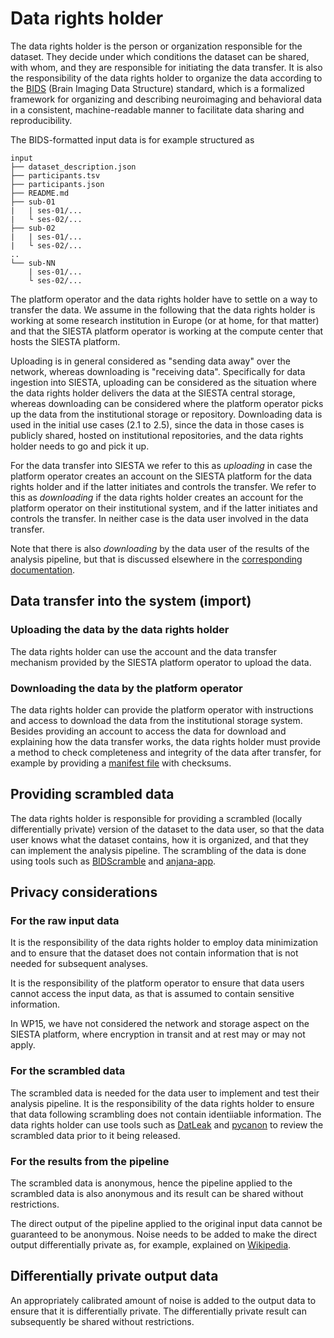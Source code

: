 # Data rights holder

The data rights holder is the person or organization responsible for the dataset. They decide under which conditions the dataset can be shared, with whom, and they are responsible for initiating the data transfer. It is also the responsibility of the data rights holder to organize the data according to the [BIDS](https://bids.neuroimaging.io) (Brain Imaging Data Structure) standard, which is a formalized framework for organizing and describing neuroimaging and behavioral data in a consistent, machine-readable manner to facilitate data sharing and reproducibility.

The BIDS-formatted input data is for example structured as

```console
input
├── dataset_description.json
├── participants.tsv
├── participants.json
├── README.md
├── sub-01
|   | ses-01/...
|   └ ses-02/...
├── sub-02
|   | ses-01/...
|   └ ses-02/...
..
└── sub-NN
    | ses-01/...
    └ ses-02/...
```

The platform operator and the data rights holder have to settle on a way to transfer the data. We assume in the following that the data rights holder is working at some research institution in Europe (or at home, for that matter) and that the SIESTA platform operator is working at the compute center that hosts the SIESTA platform.

Uploading is in general considered as "sending data away" over the network, whereas downloading is "receiving data". Specifically for data ingestion into SIESTA, uploading can be considered as the situation where the data rights holder delivers the data at the SIESTA central storage, whereas downloading can be considered where the platform operator picks up the data from the institutional storage or repository. Downloading data is used in the initial use cases (2.1 to 2.5), since the data in those cases is publicly shared, hosted on institutional repositories, and the data rights holder needs to go and pick it up.

For the data transfer into SIESTA we refer to this as _uploading_ in case the platform operator creates an account on the SIESTA platform for the data rights holder and if the latter initiates and controls the transfer. We refer to this as _downloading_ if the data rights holder creates an account for the platform operator on their institutional system, and if the latter initiates and controls the transfer. In neither case is the data user involved in the data transfer.

Note that there is also _downloading_ by the data user of the results of the analysis pipeline, but that is discussed elsewhere in the [corresponding documentation](./data_user.md).

## Data transfer into the system (import)

### Uploading the data by the data rights holder

The data rights holder can use the account and the data transfer mechanism provided by the SIESTA platform operator to upload the data.

### Downloading the data by the platform operator

The data rights holder can provide the platform operator with instructions and access to download the data from the institutional storage system. Besides providing an account to access the data for download and explaining how the data transfer works, the data rights holder must provide a method to check completeness and integrity of the data after transfer, for example by providing a [manifest file](https://en.wikipedia.org/wiki/Manifest_file) with checksums.

## Providing scrambled data

The data rights holder is responsible for providing a scrambled (locally differentially private) version of the dataset to the data user, so that the data user knows what the dataset contains, how it is organized, and that they can implement the analysis pipeline. The scrambling of the data is done using tools such as [BIDScramble](https://github.com/SIESTA-eu/wp15/tree/main/BIDScramble) and [anjana-app](https://github.com/SIESTA-eu/anjana-app).

## Privacy considerations

### For the raw input data

It is the responsibility of the data rights holder to employ data minimization and to ensure that the dataset does not contain information that is not needed for subsequent analyses.

It is the responsibility of the platform operator to ensure that data users cannot access the input data, as that is assumed to contain sensitive information.

In WP15, we have not considered the network and storage aspect on the SIESTA platform, where encryption in transit and at rest may or may not apply.

### For the scrambled data

The scrambled data is needed for the data user to implement and test their analysis pipeline. It is the responsibility of the data rights holder to ensure that data following scrambling does not contain identiiable information. The data rights holder can use tools such as [DatLeak](https://github.com/SIESTA-eu/DatLeak) and [pycanon](https://github.com/IFCA-Advanced-Computing/pycanon) to review the scrambled data prior to it being released.

### For the results from the pipeline

The scrambled data is anonymous, hence the pipeline applied to the scrambled data is also anonymous and its result can be shared without restrictions.

The direct output of the pipeline applied to the original input data cannot be guaranteed to be anonymous. Noise needs to be added to make the direct output differentially private as, for example, explained on [Wikipedia](https://en.wikipedia.org/wiki/Differential_privacy).

## Differentially private output data

An appropriately calibrated amount of noise is added to the output data to ensure that it is differentially private. The differentially private result can subsequently be shared without restrictions.
